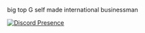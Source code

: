 big top G
self made international businessman

[![Discord Presence](https://lanyard.cnrad.dev/api/890665103421214720)](https://discord.com/users/890665103421214720)
